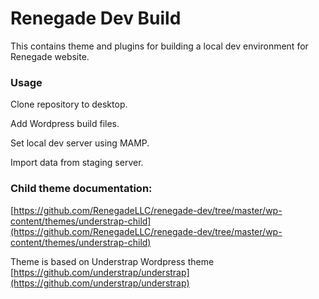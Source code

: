 Renegade Dev Build 
==================

This contains theme and plugins for building a local dev environment for Renegade website.

### Usage

Clone repository to desktop.

Add Wordpress build files.

Set local dev server using MAMP.

Import data from staging server.


### Child theme documentation:
[https://github.com/RenegadeLLC/renegade-dev/tree/master/wp-content/themes/understrap-child](https://github.com/RenegadeLLC/renegade-dev/tree/master/wp-content/themes/understrap-child)

Theme is based on Understrap Wordpress theme [https://github.com/understrap/understrap](https://github.com/understrap/understrap)
